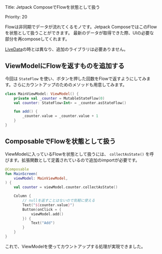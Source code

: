 Title: Jetpack ComposeでFlowを状態として扱う

Priority: 20

Flowは非同期でデータが流れてくるモノです。Jetpack ComposeではこのFlowを状態として扱うことができます。 
最新のデータが取得できた際、UIの必要な部分を再composeしてくれます。

[LiveData](./livedata.html)の時とは異なり、追加のライブラリは必要ありません。

## ViewModelにFlowを返すものを追加する

今回は `StateFlow` を使い、ボタンを押した回数をFlowで返すようにしてみます。さらにカウントアップのためのメソッドも用意してみます。

```kotlin
class MainViewModel: ViewModel() {
    private val _counter = MutableStateFlow(0)
    val counter: StateFlow<Int> = _counter.asStateFlow()

    fun add() {
        _counter.value = _counter.value + 1
    }
}
```

## ComposableでFlowを状態として扱う

ViewModelに入っているFlowを状態として扱うには、 `collectAsState()` を呼びます。拡張関数として定義されているので追加のimportが必要です。

```kotlin
@Composable
fun MainScreen(
    viewModel: MainViewModel,
) {
    val counter = viewModel.counter.collectAsState()

    Column {
        // nullを返すことはないので気軽に使える
        Text("${counter.value}")
        Button(onClick = {
            viewModel.add()
        }) {
            Text("Add")
        }
    }
}
```

これで、ViewModelを使ってカウントアップする処理が実現できました。
